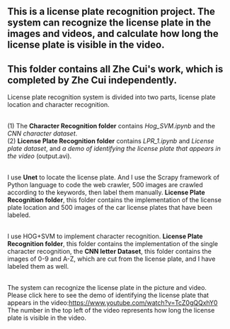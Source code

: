 ## This is a license plate recognition project. The system can recognize the license plate in the images and videos, and calculate how long the license plate is visible in the video.
## This folder contains all Zhe Cui's work, which is completed by Zhe Cui independently.
License plate recognition system is divided into two parts, license plate location and character recognition.

<br>(1) The **Character Recognition folder** contains *Hog_SVM.ipynb* and the *CNN character dataset*. 
<br>(2) **License Plate Recognition folder** contains *LPR_1.ipynb* and *License plate dataset*, and *a demo of identifying the license plate that appears in the video* (output.avi). 

<br> I use **Unet** to locate the license plate. And I use the Scrapy framework of Python language to code the web crawler, 500 images are crawled according to the keywords, then label them manually. **License Plate Recognition folder**, this folder contains the implementation of the license plate location and 500 images of the car license plates that have been labeled.

<br>I use HOG+SVM to implement character recognition. **License Plate Recognition folder**, this folder contains the implementation of the single character recognition, the **CNN letter Dataset**, this folder contains the images of 0-9 and A-Z, which are cut from the license plate, and I have labeled them as well.

<br>The system can recognize the license plate in the picture and video. 
<br>Please click here to see the demo of identifying the license plate that appears in the video:https://www.youtube.com/watch?v=TcZ0gQQxhY0
The number in the top left of the video represents how long the license plate is visible in the video.
